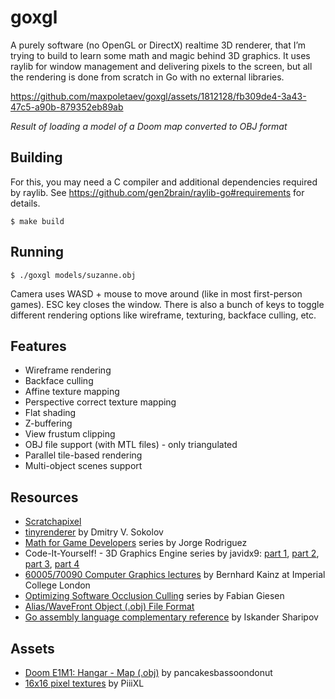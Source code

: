 # goxgl

A purely software (no OpenGL or DirectX) realtime 3D renderer, that I’m trying
to build to learn some math and magic behind 3D graphics. It uses raylib for window
management and delivering pixels to the screen, but all the rendering is done
from scratch in Go with no external libraries.

https://github.com/maxpoletaev/goxgl/assets/1812128/fb309de4-3a43-47c5-a90b-879352eb89ab

*Result of loading a model of a Doom map converted to OBJ format*

## Building

For this, you may need a C compiler and additional dependencies required by
raylib. See https://github.com/gen2brain/raylib-go#requirements for details.

```
$ make build
```

## Running

```
$ ./goxgl models/suzanne.obj
```

Camera uses WASD + mouse to move around (like in most first-person games). ESC
key closes the window. There is also a bunch of keys to toggle different rendering
options like wireframe, texturing, backface culling, etc.

## Features

* Wireframe rendering
* Backface culling
* Affine texture mapping
* Perspective correct texture mapping
* Flat shading
* Z-buffering
* View frustum clipping
* OBJ file support (with MTL files) - only triangulated
* Parallel tile-based rendering
* Multi-object scenes support

## Resources

* [Scratchapixel](https://www.scratchapixel.com)
* [tinyrenderer](https://github.com/ssloy/tinyrenderer) by Dmitry V. Sokolov
* [Math for Game Developers](https://www.youtube.com/playlist?list=PLW3Zl3wyJwWOpdhYedlD-yCB7WQoHf-My) series by Jorge Rodriguez
* Code-It-Yourself! - 3D Graphics Engine series by javidx9: [part 1][CIY-1], [part 2][CIY-2], [part 3][CIY-3], [part 4][CIY-4]
* [60005/70090 Computer Graphics lectures](https://wp.doc.ic.ac.uk/bkainz/teaching/60005-co317-computer-graphics/) by Bernhard Kainz at Imperial College London
* [Optimizing Software Occlusion Culling](https://fgiesen.wordpress.com/2013/02/17/optimizing-sw-occlusion-culling-index/) series by Fabian Giesen
* [Alias/WaveFront Object (.obj) File Format](https://people.computing.clemson.edu/~dhouse/courses/405/docs/brief-obj-file-format.html)
* [Go assembly language complementary reference](https://www.quasilyte.dev/blog/post/go-asm-complementary-reference/) by Iskander Sharipov

## Assets

* [Doom E1M1: Hangar - Map (.obj)](https://sketchfab.com/3d-models/doom-e1m1-hangar-map-2148fb6a3fe7454b901fcea67d70b318) by pancakesbassoondonut
* [16x16 pixel textures](https://piiixl.itch.io/textures) by PiiiXL

[CIY-1]: https://www.youtube.com/watch?v=ih20l3pJoeU&list=PLrOv9FMX8xJE8NgepZR1etrsU63fDDGxO&index=22&t=1938s&pp=iAQB
[CIY-2]: https://www.youtube.com/watch?v=XgMWc6LumG4&list=PLrOv9FMX8xJE8NgepZR1etrsU63fDDGxO&index=23&pp=iAQB
[CIY-3]: https://www.youtube.com/watch?v=HXSuNxpCzdM&list=PLrOv9FMX8xJE8NgepZR1etrsU63fDDGxO&index=24&t=621s&pp=iAQB
[CIY-4]: https://www.youtube.com/watch?v=nBzCS-Y0FcY&list=PLrOv9FMX8xJE8NgepZR1etrsU63fDDGxO&index=25&pp=iAQB
